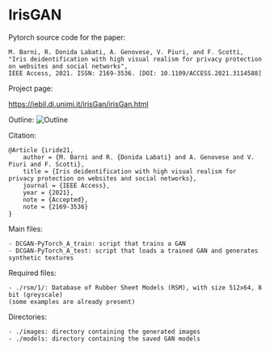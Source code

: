 # IrisGAN

Pytorch source code for the paper:

	M. Barni, R. Donida Labati, A. Genovese, V. Piuri, and F. Scotti, 
    "Iris deidentification with high visual realism for privacy protection on websites and social networks", 
    IEEE Access, 2021. ISSN: 2169-3536. [DOI: 10.1109/ACCESS.2021.3114588]
	
Project page:

https://iebil.di.unimi.it/irisGan/irisGan.html
    
Outline:
![Outline](https://iebil.di.unimi.it/irisGan/imgs/outline.jpg "Outline")

Citation:

    @Article {iride21,
        author = {M. Barni and R. {Donida Labati} and A. Genovese and V. Piuri and F. Scotti},
        title = {Iris deidentification with high visual realism for privacy protection on websites and social networks},
        journal = {IEEE Access},
        year = {2021},
        note = {Accepted},
        note = {2169-3536}
    }

Main files:

	- DCGAN-PyTorch_A_train: script that trains a GAN
	- DCGAN-PyTorch_A_test: script that loads a trained GAN and generates synthetic textures
    
Required files:

	- ./rsm/1/: Database of Rubber Sheet Models (RSM), with size 512x64, 8 bit (greyscale)
    (some examples are already present)
    
Directories:
    
	- ./images: directory containing the generated images
	- ./models: directory containing the saved GAN models
